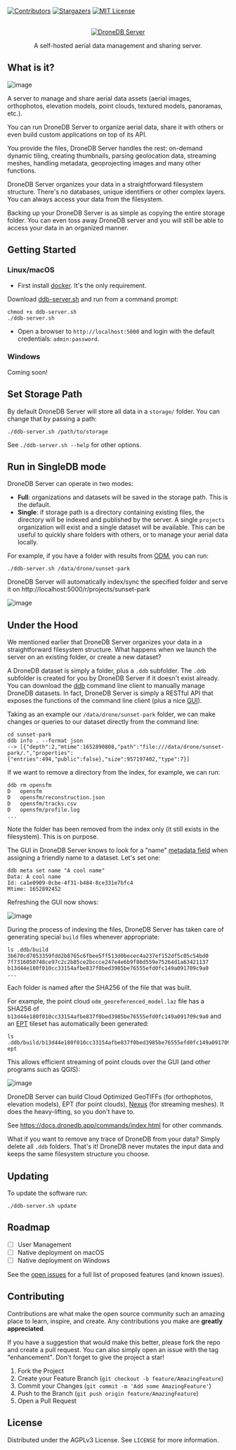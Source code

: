 [![Contributors][contributors-shield]][contributors-url]
[![Stargazers][stars-shield]][stars-url]
[![MIT License][license-shield]][license-url]

<!-- PROJECT LOGO -->
<br />
<div align="center">
  <a href="https://github.com/DroneDB/Server">
    <img src="https://user-images.githubusercontent.com/1951843/168909537-8523662e-766d-41e6-8b9b-60f37e5f168d.png" alt="DroneDB Server">
  </a>

  <p align="center">
    A self-hosted aerial data management and sharing server.
  </p>
</div>

## What is it?

![image](https://user-images.githubusercontent.com/1951843/168910096-ed819236-4945-4c0a-bf34-5d3223961697.png)

A server to manage and share aerial data assets (aerial images, orthophotos, elevation models, point clouds, textured models, panoramas, etc.).

You can run DroneDB Server to organize aerial data, share it with others or even build custom applications on top of its API.

You provide the files, DroneDB Server handles the rest: on-demand dynamic tiling, creating thumbnails, parsing geolocation data, streaming meshes, handling metadata, geoprojecting images and many other functions.

DroneDB Server organizes your data in a straightforward filesystem structure. There's no databases, unique identifiers or other complex layers. You can always access your data from the filesystem.

Backing up your DroneDB Server is as simple as copying the entire storage folder. You can even toss away DroneDB server and you will still be able to access your data in an organized manner.

<!-- GETTING STARTED -->
## Getting Started

### Linux/macOS

 * First install [docker](https://www.docker.com/). It's the only requirement.

Download [ddb-server.sh](https://raw.githubusercontent.com/DroneDB/Server/master/ddb-server.sh) and run from a command prompt:

```
chmod +x ddb-server.sh
./ddb-server.sh
```

 * Open a browser to `http://localhost:5000` and login with the default credentials: `admin:password`.

### Windows

Coming soon!

## Set Storage Path

By default DroneDB Server will store all data in a `storage/` folder. You can change that by passing a path:

```
./ddb-server.sh /path/to/storage
```

See `./ddb-server.sh --help` for other options.

## Run in SingleDB mode

DroneDB Server can operate in two modes: 

 * **Full**: organizations and datasets will be saved in the storage path. This is the default.
 * **Single**: if storage path is a directory containing existing files, the directory will be indexed and published by the server. A single `projects` organization will exist and a single dataset will be available. This can be useful to quickly share folders with others, or to manage your aerial data locally.

For example, if you have a folder with results from [ODM](https://github.com/OpenDroneMap/ODM), you can run:

```
./ddb-server.sh /data/drone/sunset-park
```

DroneDB Server will automatically index/sync the specified folder and serve it on http://localhost:5000/r/projects/sunset-park

![image](https://user-images.githubusercontent.com/1951843/169094873-923dc83e-ca3e-4584-8ee4-7d318099474f.png)

## Under the Hood

We mentioned earlier that DroneDB Server organizes your data in a straightforward filesystem structure. What happens when we launch the server on an existing folder, or create a new dataset?

A DroneDB dataset is simply a folder, plus a `.ddb` subfolder. The `.ddb` subfolder is created for you by DroneDB Server if it doesn't exist already. You can download the [ddb](https://docs.dronedb.app/download.html#client) command line client to manually manage DroneDB datasets. In fact, DroneDB Server is simply a RESTful API that exposes the functions of the command line client (plus a nice [GUI](https://github.com/DroneDB/Hub)).

Taking as an example our `/data/drone/sunset-park` folder, we can make changes or queries to our dataset directly from the command line:

```
cd sunset-park
ddb info . --format json
--> [{"depth":2,"mtime":1652890808,"path":"file:///data/drone/sunset-park/.","properties":{"entries":494,"public":false},"size":957197402,"type":7}]
```

If we want to remove a directory from the index, for example, we can run:

```
ddb rm opensfm
D	opensfm
D	opensfm/reconstruction.json
D	opensfm/tracks.csv
D	opensfm/profile.log
...
```

Note the folder has been removed from the index only (it still exists in the filesystem). This is on purpose.

The GUI in DroneDB Server knows to look for a "name" [metadata field](https://docs.dronedb.app/commands/meta.html) when assigning a friendly name to a dataset. Let's set one:

```
ddb meta set name "A cool name"
Data: A cool name
Id: ca1e0909-0cbe-4f31-b484-8ce331e7bfc4
Mtime: 1652892452
```

Refreshing the GUI now shows:

![image](https://user-images.githubusercontent.com/1951843/169097993-10b8b877-f6f6-4dca-891c-a3ae630588d8.png)

During the process of indexing the files, DroneDB Server has taken care of generating special `build` files whenever appropriate:

```
ls .ddb/build
3b670cd7053359fdd2b8765c6fbee5ff513d0becec4a237ef152df5c05c54bd0
7f7316050748ce97c2c2b85ce2bccce247e4e6b9f86d559e75264d1a63421137
b13d44e180f010cc33154afbe837f0bed3985be76555efd0fc149a091709c9a0
...
```

Each folder is named after the SHA256 of the file that was built.

For example, the point cloud `odm_georeferenced_model.laz` file has a SHA256 of `b13d44e180f010cc33154afbe837f0bed3985be76555efd0fc149a091709c9a0` and an [EPT](https://entwine.io/) tileset has automatically been generated:

```
ls .ddb/build/b13d44e180f010cc33154afbe837f0bed3985be76555efd0fc149a091709c9a0
ept
```

This allows efficient streaming of point clouds over the GUI (and other programs such as QGIS):

![image](https://user-images.githubusercontent.com/1951843/169099089-6c4cae34-a22a-44c9-9e24-77be8f2a2967.png)

DroneDB Server can build Cloud Optimized GeoTIFFs (for orthophotos, elevation models), EPT (for point clouds), [Nexus](https://github.com/cnr-isti-vclab/nexus) (for streaming meshes). It does the heavy-lifting, so you don't have to.

See https://docs.dronedb.app/commands/index.html for other commands.

What if you want to remove any trace of DroneDB from your data? Simply delete all `.ddb` folders. That's it! DroneDB never mutates the input data and keeps the same filesystem structure you choose.

## Updating

To update the software run:

```
./ddb-server.sh update
```

## Roadmap

- [ ] User Management
- [ ] Native deployment on macOS
- [ ] Native deployment on Windows

See the [open issues](https://github.com/DroneDB/Server/issues) for a full list of proposed features (and known issues).

## Contributing

Contributions are what make the open source community such an amazing place to learn, inspire, and create. Any contributions you make are **greatly appreciated**.

If you have a suggestion that would make this better, please fork the repo and create a pull request. You can also simply open an issue with the tag "enhancement".
Don't forget to give the project a star!

1. Fork the Project
2. Create your Feature Branch (`git checkout -b feature/AmazingFeature`)
3. Commit your Changes (`git commit -m 'Add some AmazingFeature'`)
4. Push to the Branch (`git push origin feature/AmazingFeature`)
5. Open a Pull Request

## License

Distributed under the AGPLv3 License. See `LICENSE` for more information.

[contributors-shield]: https://img.shields.io/github/contributors/DroneDB/Server.svg?style=for-the-badge
[contributors-url]: https://github.com/DroneDB/Server/graphs/contributors
[stars-shield]: https://img.shields.io/github/stars/DroneDB/Server.svg?style=for-the-badge
[stars-url]: https://github.com/DroneDB/Server/stargazers
[license-shield]: https://img.shields.io/github/license/DroneDB/Server.svg?style=for-the-badge
[license-url]: https://github.com/DroneDB/Server/blob/master/LICENSE
[product-screenshot]: images/screenshot.png